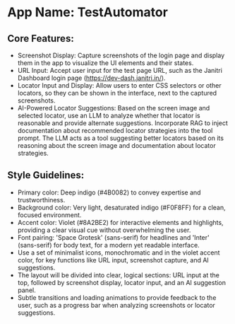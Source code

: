 # **App Name**: TestAutomator

## Core Features:

- Screenshot Display: Capture screenshots of the login page and display them in the app to visualize the UI elements and their states.
- URL Input: Accept user input for the test page URL, such as the Janitri Dashboard login page (https://dev-dash.janitri.in/).
- Locator Input and Display: Allow users to enter CSS selectors or other locators, so they can be shown in the interface, next to the captured screenshots.
- AI-Powered Locator Suggestions: Based on the screen image and selected locator, use an LLM to analyze whether that locator is reasonable and provide alternate suggestions. Incorporate RAG to inject documentation about recommended locator strategies into the tool prompt. The LLM acts as a tool suggesting better locators based on its reasoning about the screen image and documentation about locator strategies.

## Style Guidelines:

- Primary color: Deep indigo (#4B0082) to convey expertise and trustworthiness.
- Background color: Very light, desaturated indigo (#F0F8FF) for a clean, focused environment.
- Accent color: Violet (#8A2BE2) for interactive elements and highlights, providing a clear visual cue without overwhelming the user.
- Font pairing: 'Space Grotesk' (sans-serif) for headlines and 'Inter' (sans-serif) for body text, for a modern yet readable interface.
- Use a set of minimalist icons, monochromatic and in the violet accent color, for key functions like URL input, screenshot capture, and AI suggestions.
- The layout will be divided into clear, logical sections: URL input at the top, followed by screenshot display, locator input, and an AI suggestion panel.
- Subtle transitions and loading animations to provide feedback to the user, such as a progress bar when analyzing screenshots or locator suggestions.